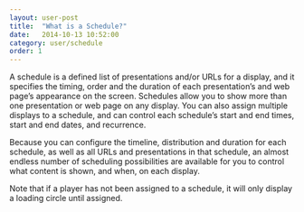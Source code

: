 ```yaml
---
layout: user-post
title:  "What is a Schedule?"
date:   2014-10-13 10:52:00
category: user/schedule
order: 1
---
```


A schedule is a defined list of presentations and/or URLs for a display, and it specifies the timing, order and the duration of each presentation’s and web page’s appearance on the screen.  Schedules allow you to show more than one presentation or web page on any display.  You can also assign multiple displays to a schedule, and can control each schedule’s start and end times, start and end dates, and recurrence.  

Because you can configure the timeline, distribution and duration for each schedule, as well as all URLs and presentations in that schedule, an almost endless number of scheduling possibilities are available for you to control what content is shown, and when, on each display.

Note that if a player has not been assigned to a schedule, it will only display a loading circle until assigned.